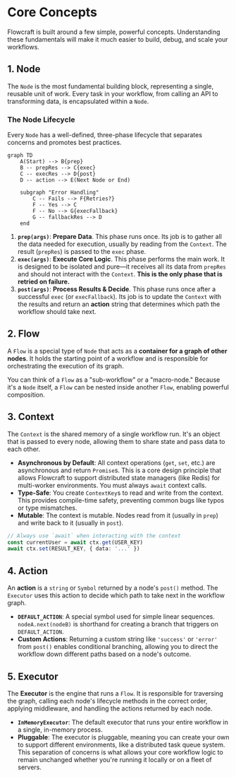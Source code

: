 # Core Concepts

Flowcraft is built around a few simple, powerful concepts. Understanding these fundamentals will make it much easier to build, debug, and scale your workflows.

## 1. Node

The `Node` is the most fundamental building block, representing a single, reusable unit of work. Every task in your workflow, from calling an API to transforming data, is encapsulated within a `Node`.

### The Node Lifecycle

Every `Node` has a well-defined, three-phase lifecycle that separates concerns and promotes best practices.

```mermaid
graph TD
    A(Start) --> B{prep}
    B -- prepRes --> C{exec}
    C -- execRes --> D{post}
    D -- action --> E(Next Node or End)

    subgraph "Error Handling"
        C -- Fails --> F{Retries?}
        F -- Yes --> C
        F -- No --> G{execFallback}
        G -- fallbackRes --> D
    end
```

1.  **`prep(args)`**: **Prepare Data**. This phase runs once. Its job is to gather all the data needed for execution, usually by reading from the `Context`. The result (`prepRes`) is passed to the `exec` phase.
2.  **`exec(args)`**: **Execute Core Logic**. This phase performs the main work. It is designed to be isolated and pure—it receives all its data from `prepRes` and should not interact with the `Context`. **This is the only phase that is retried on failure.**
3.  **`post(args)`**: **Process Results & Decide**. This phase runs once after a successful `exec` (or `execFallback`). Its job is to update the `Context` with the results and return an **action** string that determines which path the workflow should take next.

## 2. Flow

A `Flow` is a special type of `Node` that acts as a **container for a graph of other nodes**. It holds the starting point of a workflow and is responsible for orchestrating the execution of its graph.

You can think of a `Flow` as a "sub-workflow" or a "macro-node." Because it's a `Node` itself, a `Flow` can be nested inside another `Flow`, enabling powerful composition.

## 3. Context

The `Context` is the shared memory of a single workflow run. It's an object that is passed to every node, allowing them to share state and pass data to each other.

-   **Asynchronous by Default**: All context operations (`get`, `set`, etc.) are asynchronous and return `Promise`s. This is a core design principle that allows Flowcraft to support distributed state managers (like Redis) for multi-worker environments. You must always `await` context calls.
-   **Type-Safe**: You create `ContextKey`s to read and write from the context. This provides compile-time safety, preventing common bugs like typos or type mismatches.
-   **Mutable**: The context is mutable. Nodes read from it (usually in `prep`) and write back to it (usually in `post`).

```typescript
// Always use `await` when interacting with the context
const currentUser = await ctx.get(USER_KEY)
await ctx.set(RESULT_KEY, { data: '...' })
```

## 4. Action

An **action** is a `string` or `Symbol` returned by a node's `post()` method. The `Executor` uses this action to decide which path to take next in the workflow graph.

-   **`DEFAULT_ACTION`**: A special symbol used for simple linear sequences. `nodeA.next(nodeB)` is shorthand for creating a branch that triggers on `DEFAULT_ACTION`.
-   **Custom Actions**: Returning a custom string like `'success'` or `'error'` from `post()` enables conditional branching, allowing you to direct the workflow down different paths based on a node's outcome.

## 5. Executor

The **Executor** is the engine that runs a `Flow`. It is responsible for traversing the graph, calling each node's lifecycle methods in the correct order, applying middleware, and handling the actions returned by each node.

-   **`InMemoryExecutor`**: The default executor that runs your entire workflow in a single, in-memory process.
-   **Pluggable**: The executor is pluggable, meaning you can create your own to support different environments, like a distributed task queue system. This separation of concerns is what allows your core workflow logic to remain unchanged whether you're running it locally or on a fleet of servers.
